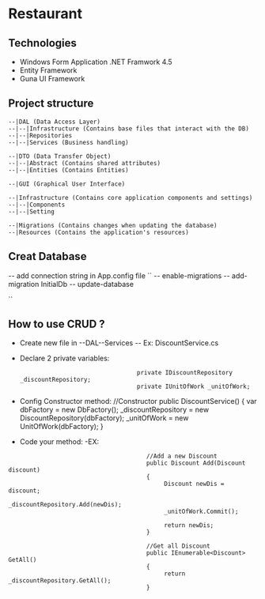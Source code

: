 # Restaurant
## Technologies
- Windows Form Application .NET Framwork 4.5
- Entity Framework
- Guna UI Framework
## Project structure
```
--|DAL (Data Access Layer)
--|--|Infrastructure (Contains base files that interact with the DB)
--|--|Repositories
--|--|Services (Business handling)

--|DTO (Data Transfer Object)
--|--|Abstract (Contains shared attributes)
--|--|Entities (Contains Entities)

--|GUI (Graphical User Interface)

--|Infrastructure (Contains core application components and settings)
--|--|Components
--|--|Setting

--|Migrations (Contains changes when updating the database)
--|Resources (Contains the application's resources)
```
## Creat Database
-- add connection string in App.config file
``
-- enable-migrations
-- add-migration InitialDb
-- update-database

``
## How to use CRUD ?
- Create new file in --DAL--Services
-- Ex: DiscountService.cs
- Declare 2 private variables:         

                                       private IDiscountRepository _discountRepository;
                                       private IUnitOfWork _unitOfWork;

- Config Constructor method:
                                       //Constructor
                                       public DiscountService()
                                       {
                                            var dbFactory = new DbFactory();
                                            _discountRepository = new DiscountRepository(dbFactory);
                                            _unitOfWork = new UnitOfWork(dbFactory);
                                       }
- Code your method:
-EX:
```
                                       //Add a new Discount 
                                       public Discount Add(Discount discount)
                                       {
                                            Discount newDis = discount;
                                            _discountRepository.Add(newDis);
                                            _unitOfWork.Commit();

                                            return newDis;
                                       }

                                       //Get all Discount 
                                       public IEnumerable<Discount> GetAll()
                                       {
                                            return _discountRepository.GetAll();
                                       }
```
